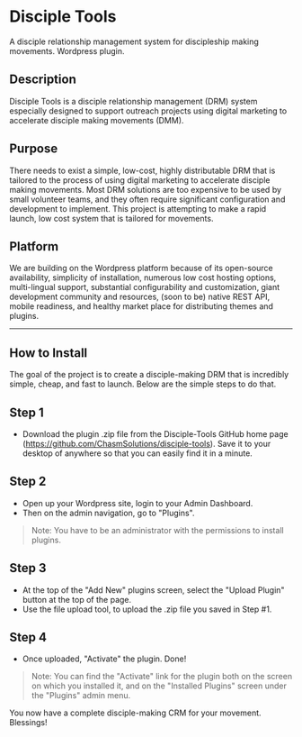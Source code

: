 # Disciple Tools
A disciple relationship management system for discipleship making movements. Wordpress plugin.

## Description
Disciple Tools is a disciple relationship management (DRM) system especially designed to support outreach projects using digital marketing to accelerate disciple making movements (DMM).

## Purpose
There needs to exist a simple, low-cost, highly distributable DRM that is tailored to the process of using digital marketing to accelerate disciple making movements. Most DRM solutions are too expensive to be used by small volunteer teams, and they often require significant configuration and development to implement. This project is attempting to make a rapid launch, low cost system that is tailored for movements.

## Platform
We are building on the Wordpress platform because of its open-source availability, simplicity of installation, numerous low cost hosting options, multi-lingual support, substantial configurability and customization, giant development community and resources, (soon to be) native REST API, mobile readiness, and healthy market place for distributing themes and plugins.

---

## How to Install
The goal of the project is to create a disciple-making DRM that is incredibly simple, cheap, and fast to launch. Below are the simple steps to do that.

## Step 1
- Download the plugin .zip file from the Disciple-Tools GitHub home page (https://github.com/ChasmSolutions/disciple-tools). Save it to your desktop of anywhere so that you can easily find it in a minute. 

## Step 2
- Open up your Wordpress site, login to your Admin Dashboard. 
- Then on the admin navigation, go to "Plugins". 

> Note: You have to be an administrator with the permissions to install plugins.

## Step 3
- At the top of the "Add New" plugins screen, select the "Upload Plugin" button at the top of the page. 
- Use the file upload tool, to upload the .zip file you saved in Step #1.

## Step 4
- Once uploaded, "Activate" the plugin. Done!

> Note: You can find the "Activate" link for the plugin both on the screen on which you installed it, and on the "Installed Plugins" screen under the "Plugins" admin menu.

You now have a complete disciple-making CRM for your movement. Blessings!
